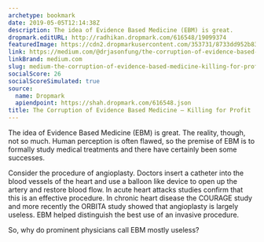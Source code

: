 ```yaml
---
archetype: bookmark
date: 2019-05-05T12:14:38Z
description: The idea of Evidence Based Medicine (EBM) is great.
dropmark.editURL: http://radhikan.dropmark.com/616548/19099374
featuredImage: https://cdn2.dropmarkusercontent.com/353731/8733dd952b83ef4bc821d6d305139e48ec490b7f1e3dd5ddca56e628c890fc74/thumbnail/0%2ApZfQ9GoITCWVINWE.jpg?Expires=1557430062&Signature=doDsyJLIsZAhQbO2l2wdXL~o6-JlCirBfjyB-MIFImD8h32eVs1yGsI8SZ7NBeOYl9bD-JJauBGyQVaDHRrJ28zFEUuSQ96B5dbNvQ1LLcW31UJfx3oOxy8kKmnVMlXkkDsPuFdtJxvURlUjN3wjJNpTF6MjG1dDjQ~lqRngVv1NAicQvV956jLVcp4a9kJ6QXhQaANpjgBWJElZ7JvLanMCj~3cub~yg3i5fcE-CCskiSPLxMDJ1xNP1KfxnE6kNkIjLIJNcy7ZLyZRWlevfeO2ptcpmbQ6CRDtgYj2zinQQ4gglFgotXyhkBDUmKTgHtg4ZWxzvPM3s7g36LKIqQ__&Key-Pair-Id=APKAITQYWVEN757ZA4KQ
link: https://medium.com/@drjasonfung/the-corruption-of-evidence-based-medicine-killing-for-profit-41f2812b8704
linkBrand: medium.com
slug: medium-the-corruption-of-evidence-based-medicine-killing-for-profit
socialScore: 26
socialScoreSimulated: true
source:
  name: Dropmark
  apiendpoint: https://shah.dropmark.com/616548.json
title: The Corruption of Evidence Based Medicine — Killing for Profit
---
```

The idea of Evidence Based Medicine (EBM) is great. The reality, though, not so much. Human perception is often flawed, so the premise of EBM is to formally study medical treatments and there have certainly been some successes.


Consider the procedure of angioplasty. Doctors insert a catheter into the blood vessels of the heart and use a balloon like device to open up the artery and restore blood flow. In acute heart attacks studies confirm that this is an effective procedure. In chronic heart disease the COURAGE study and more recently the ORBITA study showed that angioplasty is largely useless. EBM helped distinguish the best use of an invasive procedure.

So, why do prominent physicians call EBM mostly useless? 
